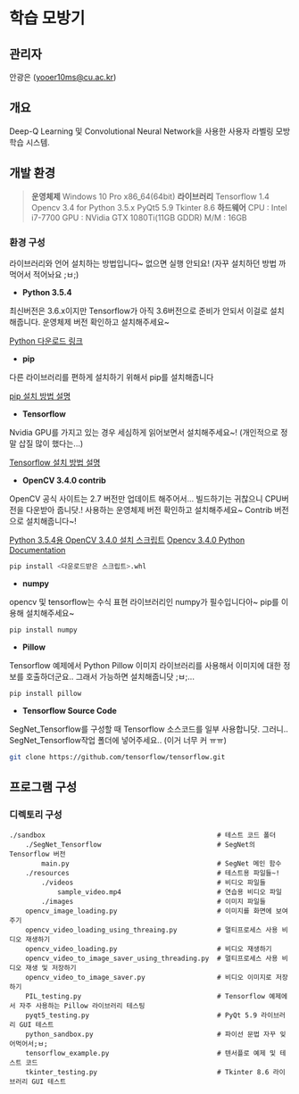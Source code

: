 # 학습 모방기

## 관리자

안광은 (yooer10ms@cu.ac.kr)

## 개요

 Deep-Q Learning 및 Convolutional Neural Network을 사용한 사용자 라벨링 모방학습 시스템.

## 개발 환경

> **운영체제**
> Windows 10 Pro x86_64(64bit)
> **라이브러리**
> Tensorflow 1.4
> Opencv 3.4 for Python 3.5.x
> PyQt5 5.9
> Tkinter 8.6
> **하드웨어**
> CPU : Intel i7-7700
> GPU : NVidia GTX 1080Ti(11GB GDDR)
> M/M : 16GB

### 환경 구성

라이브러리와 언어 설치하는 방법입니다~ 없으면 실행 안되요! (자꾸 설치하던 방법 까먹어서 적어놔요 ;ㅂ;)

* **Python 3.5.4**

최신버전은 3.6.x이지만 Tensorflow가 아직 3.6버전으로 준비가 안되서 이걸로 설치해줍니다. 운영체제 버전 확인하고 설치해주세요~

[Python 다운로드 링크](https://www.python.org/downloads/release/python-354/)

* **pip**

다른 라이브러리를 편하게 설치하기 위해서 pip를 설치해줍니다

[pip 설치 방법 설명](https://pip.pypa.io/en/stable/installing/)

* **Tensorflow**

Nvidia GPU를 가지고 있는 경우 세심하게 읽어보면서 설치해주세요~!
(개인적으로 정말 삽질 많이 했다는...)

[Tensorflow 설치 방법 설명](https://www.tensorflow.org/install/install_windows)

* **OpenCV 3.4.0 contrib**

OpenCV 공식 사이트는 2.7 버전만 업데이트 해주어서... 빌드하기는 귀찮으니 CPU버전을 다운받아 줍니닷.! 사용하는 운영체제 버전 확인하고 설치해주세요~ Contrib 버전으로 설치해줍니다~!

[Python 3.5.4용 OpenCV 3.4.0 설치 스크립트](https://www.lfd.uci.edu/~gohlke/pythonlibs/#opencv)
[Opencv 3.4.0 Python Documentation](https://docs.opencv.org/3.4.0/d6/d00/tutorial_py_root.html)

```bash
pip install <다운로드받은 스크립트>.whl
```

* **numpy**

opencv 및 tensorflow는 수식 표현 라이브러리인 numpy가 필수입니다아~ pip를 이용해 설치해주세요~

```bash
pip install numpy
```

* **Pillow**

Tensorflow 예제에서 Python Pillow 이미지 라이브러리를 사용해서 이미지에 대한 정보를 호출하더군요.. 그래서 가능하면 설치해줍니닷 ;ㅂ;...

```bash
pip install pillow
```

* **Tensorflow Source Code**

SegNet_Tensorflow를 구성할 때 Tensorflow 소스코드를 일부 사용합니닷. 그러니.. SegNet_Tensorflow작업 폴더에 넣어주세요.. (이거 너무 커 ㅠㅠ)

```bash
git clone https://github.com/tensorflow/tensorflow.git
```

## 프로그램 구성

### 디렉토리 구성

```None
./sandbox                                           # 테스트 코드 폴더
    ./SegNet_Tensorflow                             # SegNet의 Tensorflow 버전
        main.py                                     # SegNet 메인 함수
    ./resources                                     # 테스트용 파일들~!
        ./videos                                    # 비디오 파일들
            sample_video.mp4                        # 연습용 비디오 파일
        ./images                                    # 이미지 파일들
    opencv_image_loading.py                         # 이미지를 화면에 보여주기
    opencv_video_loading_using_threaing.py          # 멀티프로세스 사용 비디오 재생하기
    opencv_video_loading.py                         # 비디오 재생하기
    opencv_video_to_image_saver_using_threading.py  # 멀티프로세스 사용 비디오 재생 및 저장하기
    opencv_video_to_image_saver.py                  # 비디오 이미지로 저장하기
    PIL_testing.py                                  # Tensorflow 예제에서 자주 사용하는 Pillow 라이브러리 테스팅
    pyqt5_testing.py                                # PyQt 5.9 라이브러리 GUI 테스트
    python_sandbox.py                               # 파이선 문법 자꾸 잊어먹어서;ㅂ;
    tensorflow_example.py                           # 텐서플로 예제 및 테스트 코드
    tkinter_testing.py                              # Tkinter 8.6 라이브러리 GUI 테스트
```